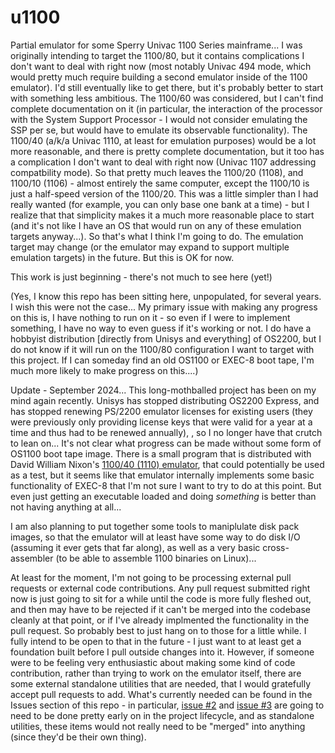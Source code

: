 u1100
=====

Partial emulator for some Sperry Univac 1100 Series mainframe...  I was
originally intending to target the 1100/80, but it contains complications
I don't want to deal with right now (most notably Univac 494 mode,
which would pretty much require building a second emulator inside of
the 1100 emulator).  I'd still eventually like to get there, but it's
probably better to start with something less ambitious.  The 1100/60 was
considered, but I can't find complete documentation on it (in particular,
the interaction of the processor with the System Support Processor -
I would not consider emulating the SSP per se, but would have to emulate
its observable functionality).  The 1100/40 (a/k/a Univac 1110, at least
for emulation purposes) would be a lot more reasonable, and there is
pretty complete documentation, but it too has a complication I don't
want to deal with right now (Univac 1107 addressing compatbility mode).
So that pretty much leaves the 1100/20 (1108), and 1100/10 (1106) -
almost entirely the same computer, except the 1100/10 is just a
half-speed version of the 1100/20.  This was a little simpler
than I had really wanted (for example, you can only base one bank
at a time) - but I realize that that simplicity makes it a much more
reasonable place to start (and it's not like I have an OS that would
run on any of these emulation targets anyway...).  So that's what
I think I'm going to do.  The emulation target may change (or the
emulator may expand to support multiple emulation targets) in the
future.  But this is OK for now.

This work is just beginning - there's not much to see here (yet!)

(Yes, I know this repo has been sitting here, unpopulated, for
several years.  I wish this were not the case...  My primary issue with
making any progress on this is, I have nothing to run on it - so even
if I were to implement something, I have no way to even guess if it's
working or not.  I do have a hobbyist distribution [directly from
Unisys and everything] of OS2200, but I do not know if it will run
on the 1100/80 configuration I want to target with this project.  If
I can someday find an old OS1100 or EXEC-8 boot tape, I'm much more
likely to make progress on this....)

Update - September 2024...  This long-mothballed project has been on
my mind again recently.  Unisys has stopped distributing OS2200 Express,
and has stopped renewing PS/2200 emulator licenses for existing
users (they were previously only providing license keys that were valid
for a year at a time and thus had to be renewed annually), , so I no
longer have that crutch to lean on...  It's not clear what progress can
be made without some form of OS1100 boot tape image.  There is a small
program that is distributed with David William Nixon's [1100/40 (1110) emulator](https://sites.google.com/view/univacemulators/110040), that could
potentially be used as a test, but it seems like that emulator internally
implements some basic functionality of EXEC-8 that I'm not sure I want
to try to do at this point.  But even just getting an executable
loaded and doing *something* is better than not having anything at all...

I am also planning to put together some tools to maniplulate
disk pack images, so that the emulator will at least have some
way to do disk I/O (assuming it ever gets that far along), as
well as a very basic cross-assembler (to be able to assemble
1100 binaries on Linux)...

At least for the moment, I'm not going to be processing external pull
requests or external code contributions.  Any pull request submitted
right now is just going to sit for a while until the code is more
fully fleshed out, and then may have to be rejected if it can't
be merged into the codebase cleanly at that point, or if I've already
implmented the functionality in the pull request.  So probably best
to just hang on to those for a little while.  I fully intend to be open
to that in the future - I just want to at least get a foundation built
before I pull outside changes into it.  However, if someone were to
be feeling very enthusiastic about making some kind of code contribution,
rather than trying to work on the emulator itself, there are some
external standalone utilities that are needed, that I would
gratefully accept pull requests to add.  What's currently needed
can be found in the Issues section of this repo - in particular,
[issue #2](https://github.com/patbarron/u1100/issues/2) and
[issue #3](https://github.com/patbarron/u1100/issues/3) are going to need to be done pretty early
on in the project lifecycle, and as standalone utilities,
these items would not really need to be "merged" into anything
(since they'd be their own thing).
